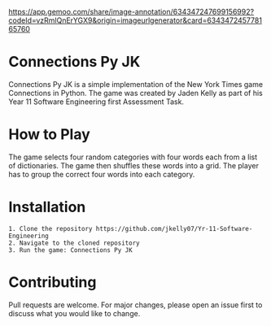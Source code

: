 
https://app.gemoo.com/share/image-annotation/634347247699156992?codeId=vzRmlQnErYGX9&origin=imageurlgenerator&card=634347245778165760

# Connections Py JK

Connections Py JK is a simple implementation of the New York Times game Connections in Python. The game was created by Jaden Kelly as part of his Year 11 Software Engineering first Assessment Task.

# How to Play
The game selects four random categories with four words each from a list of dictionaries. The game then shuffles these words into a grid. The player has to group the correct four words into each category.

# Installation
    1. Clone the repository https://github.com/jkelly07/Yr-11-Software-Engineering
    2. Navigate to the cloned repository
    3. Run the game: Connections Py JK

# Contributing
Pull requests are welcome. For major changes, please open an issue first to discuss what you would like to change.


